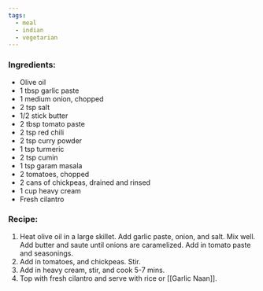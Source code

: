 ```yaml
---
tags:
  - meal
  - indian
  - vegetarian
---
```

### Ingredients:
- Olive oil
- 1 tbsp garlic paste
- 1 medium onion, chopped
- 2 tsp salt
- 1/2 stick butter
- 2 tbsp tomato paste
- 2 tsp red chili
- 2 tsp curry powder
- 1 tsp turmeric
- 2 tsp cumin
- 1 tsp garam masala
- 2 tomatoes, chopped
- 2 cans of chickpeas, drained and rinsed
- 1 cup heavy cream 
- Fresh cilantro

### Recipe:
1. Heat olive oil in a large skillet. Add garlic paste, onion, and salt. Mix well. Add butter and saute until onions are caramelized. Add in tomato paste and seasonings. 
2. Add in tomatoes, and chickpeas. Stir. 
3. Add in heavy cream, stir, and cook 5-7 mins.
4. Top with fresh cilantro and serve with rice or [[Garlic Naan]].